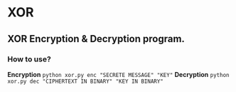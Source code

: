 # XOR
## XOR Encryption & Decryption program.

### How to use?
**Encryption** `python xor.py enc "SECRETE MESSAGE" "KEY"`
**Decryption** `python xor.py dec "CIPHERTEXT IN BINARY" "KEY IN BINARY"`
